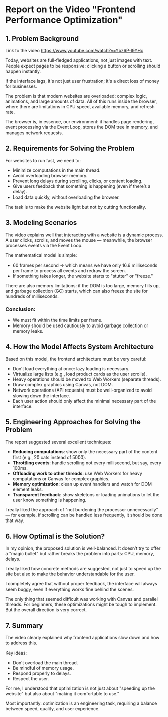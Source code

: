 # Report on the Video "Frontend Performance Optimization"

## 1. Problem Background

Link to the video https://www.youtube.com/watch?v=Ybz6P-l9YHc

Today, websites are full-fledged applications, not just images with text. People expect pages to be responsive: clicking a button or scrolling should happen instantly. 

If the interface lags, it's not just user frustration; it's a direct loss of money for businesses. 

The problem is that modern websites are overloaded: complex logic, animations, and large amounts of data. All of this runs inside the browser, where there are limitations in CPU speed, available memory, and refresh rate.

The browser is, in essence, our environment: it handles page rendering, event processing via the Event Loop, stores the DOM tree in memory, and manages network requests.

## 2. Requirements for Solving the Problem

For websites to run fast, we need to:

- Minimize computations in the main thread.
- Avoid overloading browser memory.
- Prevent long delays during scrolling, clicks, or content loading.
- Give users feedback that something is happening (even if there’s a delay).
- Load data quickly, without overloading the browser.

The task is to make the website light but not by cutting functionality.

## 3. Modeling Scenarios

The video explains well that interacting with a website is a dynamic process. A user clicks, scrolls, and moves the mouse — meanwhile, the browser processes events via the Event Loop.

The mathematical model is simple:
- 60 frames per second → which means we have only 16.6 milliseconds per frame to process all events and redraw the screen.
- If something takes longer, the website starts to "stutter" or "freeze."

There are also memory limitations: if the DOM is too large, memory fills up, and garbage collection (GC) starts, which can also freeze the site for hundreds of milliseconds.

### Conclusion:
- We must fit within the time limits per frame.
- Memory should be used cautiously to avoid garbage collection or memory leaks.

## 4. How the Model Affects System Architecture

Based on this model, the frontend architecture must be very careful:

- Don’t load everything at once: lazy loading is necessary.
- Virtualize large lists (e.g., load product cards as the user scrolls).
- Heavy operations should be moved to Web Workers (separate threads).
- Draw complex graphics using Canvas, not DOM.
- Network operations (API requests) must be well-organized to avoid slowing down the interface.
- Each user action should only affect the minimal necessary part of the interface.

## 5. Engineering Approaches for Solving the Problem

The report suggested several excellent techniques:

- **Reducing computations**: show only the necessary part of the content first (e.g., 20 cats instead of 5000).
- **Throttling events**: handle scrolling not every millisecond, but say, every 100ms.
- **Offloading work to other threads**: use Web Workers for heavy computations or Canvas for complex graphics.
- **Memory optimization**: clean up event handlers and watch for DOM element leaks.
- **Transparent feedback**: show skeletons or loading animations to let the user know something is happening.

I really liked the approach of "not burdening the processor unnecessarily" — for example, if scrolling can be handled less frequently, it should be done that way.

## 6. How Optimal is the Solution?

In my opinion, the proposed solution is well-balanced. It doesn’t try to offer a "magic bullet" but rather breaks the problem into parts: CPU, memory, delays.

I really liked how concrete methods are suggested, not just to speed up the site but also to make the behavior understandable for the user.

I completely agree that without proper feedback, the interface will always seem buggy, even if everything works fine behind the scenes.

The only thing that seemed difficult was working with Canvas and parallel threads. For beginners, these optimizations might be tough to implement. But the overall direction is very correct.

## 7. Summary

The video clearly explained why frontend applications slow down and how to address this.

Key ideas:
- Don’t overload the main thread.
- Be mindful of memory usage.
- Respond properly to delays.
- Respect the user.

For me, I understood that optimization is not just about "speeding up the website" but also about "making it comfortable to use."

Most importantly: optimization is an engineering task, requiring a balance between speed, quality, and user experience.
